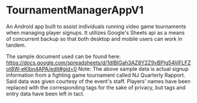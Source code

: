 # TournamentManagerAppV1
An Android app built to assist individuals running video game tournaments when managing player signups. It utilizes Google's Sheets api as a means of concurrent backup so that both desktop and mobile users can work in tandem. 

The sample document used can be found here: https://docs.google.com/spreadsheets/d/1dIBlGah3AZ8Y2Z9vBPIg54IjIFLFZot8W-eKlbn4APA/edit#gid=0
Note: The above sample data is actual signup information from a fighting game tournament called NJ Quarterly Rapport. Said data was given courtesy of the event's staff. Players' names have been replaced with the corresponding tags for the sake of privacy, but tags and entry data have been left in tact. 
